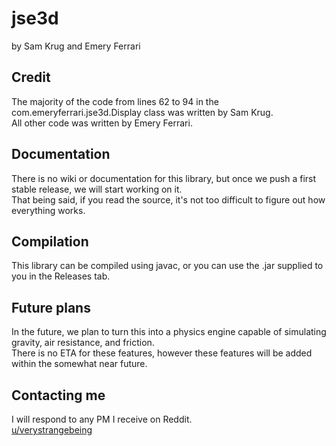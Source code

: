 # jse3d

by Sam Krug and Emery Ferrari

## Credit

The majority of the code from lines 62 to 94 in the com.emeryferrari.jse3d.Display class was written by Sam Krug.<br/>
All other code was written by Emery Ferrari.

## Documentation

There is no wiki or documentation for this library, but once we push a first stable release, we will start working on it.<br/>
That being said, if you read the source, it's not too difficult to figure out how everything works.

## Compilation

This library can be compiled using javac, or you can use the .jar supplied to you in the Releases tab.

## Future plans

In the future, we plan to turn this into a physics engine capable of simulating gravity, air resistance, and friction.<br/>
There is no ETA for these features, however these features will be added within the somewhat near future.

## Contacting me

I will respond to any PM I receive on Reddit.<br/>
[u/verystrangebeing](https://reddit.com/user/verystrangebeing/)